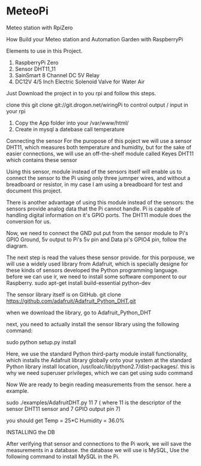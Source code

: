 # MeteoPi
Meteo station with RpiZero

How Build your Meteo station and Automation Garden with RaspberryPi

Elements to use in this Project. 

1. RaspberryPi Zero
2. Sensor  DHT11_11 
3. SainSmart 8 Channel DC 5V Relay
4. DC12V 4/5 Inch Electric Solenoid Valve for Water Air

Just Download the project in to you rpi and follow this steps. 

clone this git clone git://git.drogon.net/wiringPi to control output / input in your rpi

1. Copy the App folder into your /var/www/html/
2. Create in mysql a datebase call temperature 

Connecting the sensor
For the puropose of this poject we will use a sensor DHT11, which measures both
temperature and humidity, but for the sake of easier connections, we will use an off-the-shelf module called Keyes DHT11 which contains these sensor

Using this sensor, module instead of the sensors itself will enable us to connect the sensor to the Pi using only three jumnper wires, and without a breadboard or resistor, in my case I am using a breadboard for test and document this project.

There is another advantage of using this module instead of the sensors: the sensors provide analog data that the Pi cannot handle. Pi is capable of handling digital information on it's GPIO ports.
The DHT11 module does the conversion for us.

Now, we need to connect the GND put put from the sensor module to Pi's GPIO Ground, 5v output to Pi's 5v pin and Data pi's GPIO4 pin, follow  the diagram.

The next step is read the values these sensor provide. for this porpouse, we will use a widely used library from Adafruit, which is specially designe for these kinds of sensors developed the Python programming language. before we can use ir, we need to install some software component to our Raspberry.
sudo apt-get install build-essential python-dev

The sensor library itself is on GitHub.
git clone https://github.com/adafruit/Adafruit_Python_DHT.git

when we download the library, go to Adafruit_Python_DHT

next, you need to actually install the sensor library using the following command:

sudo python setup.py install

Here, we use the standard Python third-party module install functionality, which installs the Adafruit library globally onto your system at the standard Python library install location, /usr/loalc/lib/python2.7/dist-packages/. this is why we need superuser privileges, which we can get using sudo command

Now We are ready to begin reading measurements from the sensor. here a example.

sudo ./examples/AdafruitDHT.py 11 7 ( where 11 is the descriptor of the sensor DHT11 sensor and 7 GPIO output pin 7)

you should get Temp = 25*C Humidity = 36.0%


INSTALLING the DB 

After verifying that sensor and connections to the Pi work, we will save the measurements in a database. 
the database we will use is MySQL, Use the following command to install MySQL in the Pi. 
